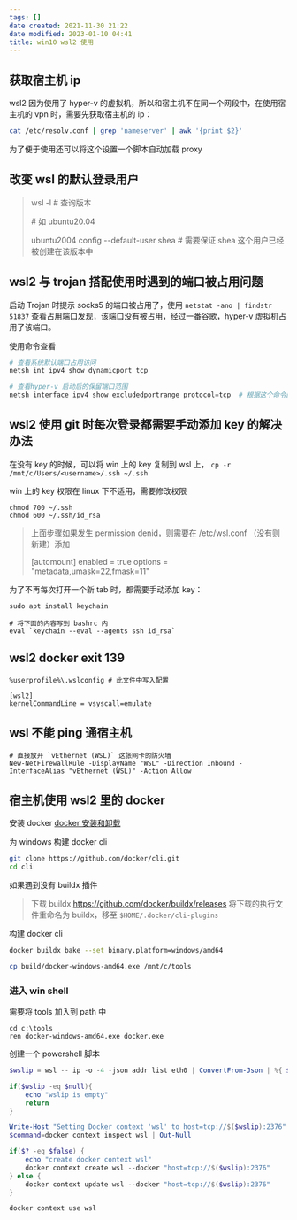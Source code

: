 ```yaml
---
tags: []
date created: 2021-11-30 21:22
date modified: 2023-01-10 04:41
title: win10 wsl2 使用
---
```


## 获取宿主机 ip

wsl2 因为使用了 hyper-v 的虚拟机，所以和宿主机不在同一个网段中，在使用宿主机的 vpn 时，需要先获取宿主机的 ip：

```bash
cat /etc/resolv.conf | grep 'nameserver' | awk '{print $2}'
```

为了便于使用还可以将这个设置一个脚本自动加载 proxy

## 改变 wsl 的默认登录用户

> wsl -l # 查询版本
>
> \# 如 ubuntu20.04
>
> ubuntu2004 config --default-user shea # 需要保证 shea 这个用户已经被创建在该版本中

## wsl2 与 trojan 搭配使用时遇到的端口被占用问题

启动 Trojan 时提示 socks5 的端口被占用了，使用 `netstat -ano | findstr 51837` 查看占用端口发现，该端口没有被占用，经过一番谷歌，hyper-v 虚拟机占用了该端口。

使用命令查看

```powershell
# 查看系统默认端口占用访问
netsh int ipv4 show dynamicport tcp

# 查看hyper-v 启动后的保留端口范围
netsh interface ipv4 show excludedportrange protocol=tcp  # 根据这个命令的输出，可以看到Trojan的默认socks5的端口是被占用了，所以更改Trojan默认的socks5的端口即可解决
```

## wsl2 使用 git 时每次登录都需要手动添加 key 的解决办法

在没有 key 的时候，可以将 win 上的 key 复制到 wsl 上， `cp -r /mnt/c/Users/<username>/.ssh ~/.ssh`

win 上的 key 权限在 linux 下不适用，需要修改权限

```shell
chmod 700 ~/.ssh
chmod 600 ~/.ssh/id_rsa
```

> 上面步骤如果发生 permission denid，则需要在 /etc/wsl.conf （没有则新建）添加
>
> [automount]
>		enabled = true
> 		options = "metadata,umask=22,fmask=11"

为了不再每次打开一个新 tab 时，都需要手动添加 key：

```
sudo apt install keychain

# 将下面的内容写到 bashrc 内
eval `keychain --eval --agents ssh id_rsa`
```

## wsl2 docker exit 139

```
%userprofile%\.wslconfig # 此文件中写入配置

[wsl2]
kernelCommandLine = vsyscall=emulate
```

## wsl 不能 ping 通宿主机

```shell
# 直接放开 `vEthernet (WSL)` 这张网卡的防火墙
New-NetFirewallRule -DisplayName "WSL" -Direction Inbound -InterfaceAlias "vEthernet (WSL)" -Action Allow
```

## 宿主机使用 wsl2 里的 docker

安装 docker
[docker 安装和卸载](../docker/docker%20安装和卸载.md)

为 windows 构建 docker cli
```bash
git clone https://github.com/docker/cli.git  
cd cli
```

如果遇到没有 buildx 插件
>下载 buildx https://github.com/docker/buildx/releases
> 将下载的执行文件重命名为 buildx，移至 `$HOME/.docker/cli-plugins`

构建 docker cli
```bash
docker buildx bake --set binary.platform=windows/amd64

cp build/docker-windows-amd64.exe /mnt/c/tools
```

### 进入 win shell

需要将 tools 加入到 path 中
```shell
cd c:\tools  
ren docker-windows-amd64.exe docker.exe
```

创建一个 powershell 脚本
```ps1
$wslip = wsl -- ip -o -4 -json addr list eth0 | ConvertFrom-Json | %{ $_.addr_info.local } | ?{ $_ }

if($wslip -eq $null){
    echo "wslip is empty"
    return
}

Write-Host "Setting Docker context 'wsl' to host=tcp://$($wslip):2376"
$command=docker context inspect wsl | Out-Null

if($? -eq $false) {
    echo "create docker context wsl"
    docker context create wsl --docker "host=tcp://$($wslip):2376"
} else {
    docker context update wsl --docker "host=tcp://$($wslip):2376"
}

docker context use wsl
```
